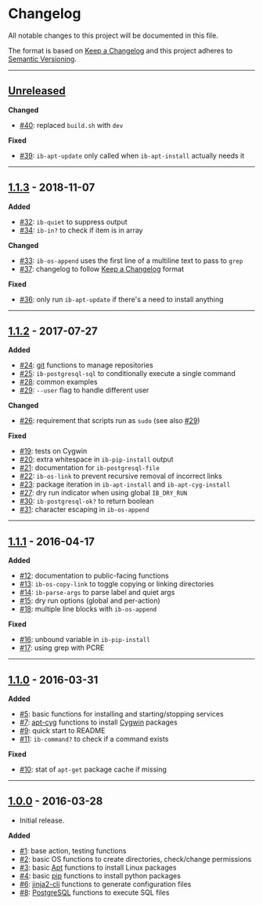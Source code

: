 # Changelog
All notable changes to this project will be documented in this file.

The format is based on [Keep a Changelog] and this project adheres to [Semantic Versioning].

[Keep a Changelog]: http://keepachangelog.com/en/1.0.0/
[Semantic Versioning]: http://semver.org/spec/v2.0.0.html

---
[#39]: https://github.com/metaist/idempotent-bash/issues/39
[#40]: https://github.com/metaist/idempotent-bash/issues/40
[Unreleased]: https://github.com/metaist/idempotent-bash/compare/1.1.3...HEAD
## [Unreleased]
**Changed**
- [#40]: replaced `build.sh` with `dev`

**Fixed**
- [#39]: `ib-apt-update` only called when `ib-apt-install` actually needs it

---
[#32]: https://github.com/metaist/idempotent-bash/issues/32
[#33]: https://github.com/metaist/idempotent-bash/issues/33
[#34]: https://github.com/metaist/idempotent-bash/issues/34
[#36]: https://github.com/metaist/idempotent-bash/issues/36
[#37]: https://github.com/metaist/idempotent-bash/issues/37
[#38]: https://github.com/metaist/idempotent-bash/issues/38
[1.1.3]: https://github.com/metaist/idempotent-bash/compare/1.1.2...1.1.3
## [1.1.3] - 2018-11-07
**Added**
- [#32]: `ib-quiet` to suppress output
- [#34]: `ib-in?` to check if item is in array

**Changed**
- [#33]: `ib-os-append` uses the first line of a multiline text to pass to `grep`
- [#37]: changelog to follow [Keep a Changelog] format

**Fixed**
- [#36]: only run `ib-apt-update` if there's a need to install anything

---
[#19]: https://github.com/metaist/idempotent-bash/issues/19
[#20]: https://github.com/metaist/idempotent-bash/issues/20
[#21]: https://github.com/metaist/idempotent-bash/issues/21
[#22]: https://github.com/metaist/idempotent-bash/issues/22
[#23]: https://github.com/metaist/idempotent-bash/issues/23
[#24]: https://github.com/metaist/idempotent-bash/issues/24
[#25]: https://github.com/metaist/idempotent-bash/issues/25
[#26]: https://github.com/metaist/idempotent-bash/issues/26
[#27]: https://github.com/metaist/idempotent-bash/issues/27
[#28]: https://github.com/metaist/idempotent-bash/issues/28
[#29]: https://github.com/metaist/idempotent-bash/issues/29
[#30]: https://github.com/metaist/idempotent-bash/issues/30
[#31]: https://github.com/metaist/idempotent-bash/issues/31
[1.1.2]: https://github.com/metaist/duil.js/compare/1.1.1...1.1.2
## [1.1.2] - 2017-07-27
**Added**
- [#24]: [git] functions to manage repositories
- [#25]: `ib-postgresql-sql` to conditionally execute a single command
- [#28]: common examples
- [#29]: `--user` flag to handle different user

**Changed**
- [#26]: requirement that scripts run as `sudo` (see also [#29])

**Fixed**
- [#19]: tests on Cygwin
- [#20]: extra whitespace in `ib-pip-install` output
- [#21]: documentation for `ib-postgresql-file`
- [#22]: `ib-os-link` to prevent recursive removal of incorrect links
- [#23]: package iteration in `ib-apt-install` and `ib-apt-cyg-install`
- [#27]: dry run indicator when using global `IB_DRY_RUN`
- [#30]: `ib-postgresql-ok?` to return boolean
- [#31]: character escaping in `ib-os-append`

[git]: https://git-scm.com/

---
[#12]: https://github.com/metaist/idempotent-bash/issues/12
[#13]: https://github.com/metaist/idempotent-bash/issues/13
[#14]: https://github.com/metaist/idempotent-bash/issues/14
[#15]: https://github.com/metaist/idempotent-bash/issues/15
[#16]: https://github.com/metaist/idempotent-bash/issues/16
[#17]: https://github.com/metaist/idempotent-bash/issues/17
[#18]: https://github.com/metaist/idempotent-bash/issues/18
[1.1.1]: https://github.com/metaist/duil.js/compare/1.1.0...1.1.1
## [1.1.1] - 2016-04-17
**Added**
- [#12]: documentation to public-facing functions
- [#13]: `ib-os-copy-link` to toggle copying or linking directories
- [#14]: `ib-parse-args` to parse label and quiet args
- [#15]: dry run options (global and per-action)
- [#18]: multiple line blocks with `ib-os-append`

**Fixed**
- [#16]: unbound variable in `ib-pip-install`
- [#17]: using grep with PCRE

---
[#5]: https://github.com/metaist/idempotent-bash/issues/5
[#7]: https://github.com/metaist/idempotent-bash/issues/7
[#9]: https://github.com/metaist/idempotent-bash/issues/9
[#10]: https://github.com/metaist/idempotent-bash/issues/10
[#11]: https://github.com/metaist/idempotent-bash/issues/11
[1.1.0]: https://github.com/metaist/duil.js/compare/1.0.0...1.1.0
## [1.1.0] - 2016-03-31
**Added**
- [#5]: basic functions for installing and starting/stopping services
- [#7]: [apt-cyg] functions to install [Cygwin] packages
- [#9]: quick start to README
- [#11]: `ib-command?` to check if a command exists

**Fixed**
- [#10]: stat of `apt-get` package cache if missing

[apt-cyg]: https://github.com/transcode-open/apt-cyg
[Cygwin]: https://cygwin.com

---
[#1]: https://github.com/metaist/idempotent-bash/issues/1
[#2]: https://github.com/metaist/idempotent-bash/issues/2
[#3]: https://github.com/metaist/idempotent-bash/issues/3
[#4]: https://github.com/metaist/idempotent-bash/issues/4
[#6]: https://github.com/metaist/idempotent-bash/issues/6
[#8]: https://github.com/metaist/idempotent-bash/issues/8
[1.0.0]: https://github.com/metaist/idempotent-bash/tree/1.0.0
## [1.0.0] - 2016-03-28
- Initial release.

**Added**
- [#1]: base action, testing functions
- [#2]: basic OS functions to create directories, check/change permissions
- [#3]: basic [Apt] functions to install Linux packages
- [#4]: basic [pip] functions to install python packages
- [#6]: [jinja2-cli] functions to generate configuration files
- [#8]: [PostgreSQL] functions to execute SQL files

[Apt]: https://wiki.debian.org/Apt
[pip]: https://pip.pypa.io/en/stable/
[PostgreSQL]: http://www.postgresql.org/
[jinja2-cli]: https://github.com/mattrobenolt/jinja2-cli
